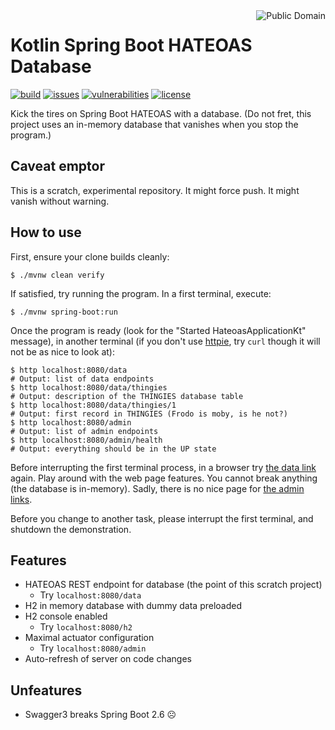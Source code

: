 <a href="LICENSE.md">
<img src="https://unlicense.org/pd-icon.png" alt="Public Domain" align="right"/>
</a>

# Kotlin Spring Boot HATEOAS Database

[![build](https://github.com/binkley/kotlin-spring-boot-hateoas-database/workflows/build/badge.svg)](https://github.com/binkley/kotlin-spring-boot-hateoas-database/actions)
[![issues](https://img.shields.io/github/issues/binkley/kotlin-spring-boot-hateoas-database.svg)](https://github.com/binkley/kotlin-spring-boot-hateoas-database/issues/)
[![vulnerabilities](https://snyk.io/test/github/binkley/kotlin-spring-boot-hateoas-database/badge.svg)](https://snyk.io/test/github/binkley/kotlin-spring-boot-hateoas-database)
[![license](https://img.shields.io/badge/license-Public%20Domain-blue.svg)](http://unlicense.org/)

Kick the tires on Spring Boot HATEOAS with a database.  (Do not fret, this
project uses an in-memory database that vanishes when you stop the program.)

## Caveat emptor

This is a scratch, experimental repository. It might force push. It might
vanish without warning.

## How to use

First, ensure your clone builds cleanly:

```
$ ./mvnw clean verify
```

If satisfied, try running the program. In a first terminal, execute:

```
$ ./mvnw spring-boot:run
```

Once the program is ready (look for the "Started HateoasApplicationKt"
message), in another terminal (if you don't
use [httpie](https://httpie.io/cli), try `curl` though it will not be as nice
to look at):

```
$ http localhost:8080/data
# Output: list of data endpoints
$ http localhost:8080/data/thingies
# Output: description of the THINGIES database table
$ http localhost:8080/data/thingies/1
# Output: first record in THINGIES (Frodo is moby, is he not?)
$ http localhost:8080/admin
# Output: list of admin endpoints
$ http localhost:8080/admin/health
# Output: everything should be in the UP state
```

Before interrupting the first terminal process, in a browser try
[the data link](http://localhost:8080/data) again. Play around with the web
page features. You cannot break anything (the database is in-memory). Sadly,
there is no nice page for [the admin links](http://localhost:8080/admin).

Before you change to another task, please interrupt the first terminal, and
shutdown the demonstration.

## Features

* HATEOAS REST endpoint for database (the point of this scratch project)
    - Try `localhost:8080/data`
* H2 in memory database with dummy data preloaded
* H2 console enabled
    - Try `localhost:8080/h2`
* Maximal actuator configuration
    - Try `localhost:8080/admin`
* Auto-refresh of server on code changes

## Unfeatures

* Swagger3 breaks Spring Boot 2.6 ☹
